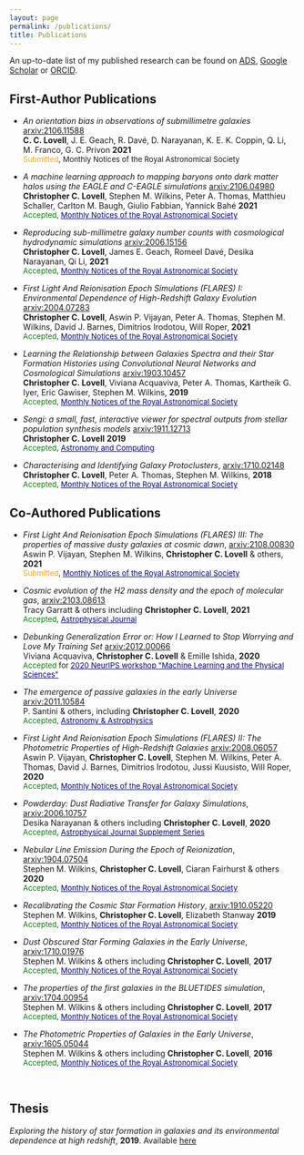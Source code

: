 ```yaml
---
layout: page
permalink: /publications/
title: Publications
---
```


An up-to-date list of my published research can be found on <a href="https://ui.adsabs.harvard.edu/public-libraries/x3_uMCyHTJ2-YisJxQxo_g" target="blank">ADS</a>, <a href="https://scholar.google.co.uk/citations?user=2wlPQ1QAAAAJ&hl=en" target="blank">Google Scholar</a> or <a href="http://orcid.org/0000-0001-7964-5933" target="blank">ORCID</a>.

## First-Author Publications

- *An orientation bias in observations of submillimetre galaxies* <a href="https://arxiv.org/abs/2106.11588">arxiv:2106.11588</a>
<br> **C. C. Lovell**, J. E. Geach, R. Davé, D. Narayanan, K. E. K. Coppin, Q. Li, M. Franco, G. C. Privon **2021**
<br><font size="-1"><span style="color:orange">Submitted</span>, Monthly Notices of the Royal Astronomical Society</font>

- *A machine learning approach to mapping baryons onto dark matter halos using the EAGLE and C-EAGLE simulations* <a href="https://arxiv.org/abs/2106.04980">arxiv:2106.04980</a>
<br> **Christopher C. Lovell**, Stephen M. Wilkins, Peter A. Thomas, Matthieu Schaller, Carlton M. Baugh, Giulio Fabbian, Yannick Bahé **2021**
<br><font size="-1"><span style="color:green">Accepted</span>, <a style="color:darkblue" href="https://academic.oup.com/mnras/advance-article-abstract/doi/10.1093/mnras/stab3221/6425762">Monthly Notices of the Royal Astronomical Society</a></font>

- *Reproducing sub-millimetre galaxy number counts with cosmological hydrodynamic simulations* <a href="https://arxiv.org/abs/2006.15156">arxiv:2006.15156</a>
<br> **Christopher C. Lovell**, James E. Geach, Romeel Davé, Desika Narayanan, Qi Li, **2021**
<br><font size="-1"><span style="color:green">Accepted</span>, <a style="color:darkblue" href="https://academic.oup.com/mnras/advance-article/doi/10.1093/mnras/staa4043/6061388">Monthly Notices of the Royal Astronomical Society</a></font>

- *First Light And Reionisation Epoch Simulations (FLARES) I: Environmental Dependence of High-Redshift Galaxy Evolution* <a href="https://arxiv.org/abs/2004.07283">arxiv:2004.07283</a>
<br> **Christopher C. Lovell**, Aswin P. Vijayan, Peter A. Thomas, Stephen M. Wilkins, David J. Barnes, Dimitrios Irodotou, Will Roper, **2021**
<br><font size="-1"><span style="color:green">Accepted</span>, <a style="color:darkblue" href="https://academic.oup.com/mnras/article/500/2/2127/5942886">Monthly Notices of the Royal Astronomical Society</a></font>

- *Learning the Relationship between Galaxies Spectra and their Star Formation Histories using Convolutional Neural Networks and Cosmological Simulations* <a href="https://arxiv.org/abs/1903.10457">arxiv:1903.10457</a>
<br> **Christopher C. Lovell**, Viviana Acquaviva, Peter A. Thomas, Kartheik G. Iyer, Eric Gawiser, Stephen M. Wilkins, **2019**
<br><font size="-1"><span style="color:green">Accepted</span>, <a style="color:darkblue" href="https://academic.oup.com/mnras/advance-article/doi/10.1093/mnras/stz2851/5586582">Monthly Notices of the Royal Astronomical Society</a></font>

- *Sengi: a small, fast, interactive viewer for spectral outputs from stellar population synthesis models* <a href="https://arxiv.org/abs/1911.12713">arxiv:1911.12713</a>
<br> **Christopher C. Lovell** **2019**
<br><font size="-1"><span style="color:green">Accepted</span>, <a style="color:darkblue" href="https://www.sciencedirect.com/science/article/abs/pii/S2213133720300986">Astronomy and Computing</a></font>

- *Characterising and Identifying Galaxy Protoclusters*, <a href="https://arxiv.org/abs/1710.02148">arxiv:1710.02148</a> <br>**Christopher C. Lovell**, Peter A. Thomas, Stephen M. Wilkins, **2018**  <br><font size="-1"><span style="color:green">Accepted</span>, <a style="color:darkblue" href="https://academic.oup.com/mnras/article/474/4/4612/4693860">Monthly Notices of the Royal Astronomical Society</a></font>

## Co-Authored Publications

- *First Light And Reionisation Epoch Simulations (FLARES) III: The properties of massive dusty galaxies at cosmic dawn*, <a href="https://arxiv.org/abs/2108.00830" target="blank">arxiv:2108.00830</a>  
Aswin P. Vijayan, Stephen M. Wilkins, **Christopher C. Lovell** & others, **2021**
<br><font size="-1"><span style="color:orange">Submitted</span>, <a style="color:darkblue" href="https://arxiv.org/abs/2108.00830">Monthly Notices of the Royal Astronomical Society</a></font>

- *Cosmic evolution of the H2 mass density and the epoch of molecular gas*, <a href="https://arxiv.org/abs/2103.08613" target="blank">arxiv:2103.08613</a>  
Tracy Garratt & others including **Christopher C. Lovell**, **2021**
<br><font size="-1"><span style="color:green">Accepted</span>, <a style="color:darkblue" href="https://iopscience.iop.org/article/10.3847/1538-4357/abec81">Astrophysical Journal</a></font>

- *Debunking Generalization Error or: How I Learned to Stop Worrying and Love My Training Set* <a href="https://arxiv.org/abs/2012.00066">arxiv:2012.00066</a>
<br> Viviana Acquaviva, **Christopher C. Lovell** & Emille Ishida, **2020**
<br><font size="-1"><span style="color:green">Accepted</span> for <a style="color:darkblue" href="https://ml4physicalsciences.github.io/2020/files/NeurIPS_ML4PS_2020_80.pdf">2020 NeurIPS workshop "Machine Learning and the Physical Sciences"</a></font>

- *The emergence of passive galaxies in the early Universe* <a href="https://arxiv.org/abs/2011.10584">arxiv:2011.10584</a>
<br> P. Santini & others, including **Christopher C. Lovell**, **2020**
<br><font size="-1"><span style="color:green">Accepted</span>, <a style="color:darkblue" href="https://www.aanda.org/articles/aa/abs/2021/08/aa39738-20/aa39738-20.html">Astronomy & Astrophysics</a> </font>

- *First Light And Reionisation Epoch Simulations (FLARES) II: The Photometric Properties of High-Redshift Galaxies* <a href="https://arxiv.org/abs/2008.06057">arxiv:2008.06057</a>
<br> Aswin P. Vijayan, **Christopher C. Lovell**, Stephen M. Wilkins, Peter A. Thomas, David J. Barnes, Dimitrios Irodotou, Jussi Kuusisto, Will Roper, **2020**
<br><font size="-1"><span style="color:green">Accepted</span>, <a style="color:darkblue" href="https://academic.oup.com/mnras/advance-article/doi/10.1093/mnras/staa3715/6012841">Monthly Notices of the Royal Astronomical Society</a></font>

- *Powderday: Dust Radiative Transfer for Galaxy Simulations*, <a href="https://arxiv.org/abs/2006.10757" target="blank">arxiv:2006.10757</a>  
Desika Narayanan & others including **Christopher C. Lovell**, **2020**
<br><font size="-1"><span style="color:green">Accepted</span>, <a style="color:darkblue" href="https://iopscience.iop.org/article/10.3847/1538-4365/abc487">Astrophysical Journal Supplement Series</a></font>

- *Nebular Line Emission During the Epoch of Reionization*, <a href="https://arxiv.org/abs/1904.07504" target="blank">arxiv:1904.07504</a> <br>Stephen M. Wilkins, **Christopher C. Lovell**, Ciaran Fairhurst & others **2020** <br><font size="-1"><span style="color:green">Accepted</span>, <a style="color:darkblue" href="https://academic.oup.com/mnras/article-abstract/493/4/6079/5809971?redirectedFrom=fulltext">Monthly Notices of the Royal Astronomical Society</a></font>

- *Recalibrating the Cosmic Star Formation History*, <a href="https://arxiv.org/abs/1910.05220" target="blank">arxiv:1910.05220</a><br>Stephen M. Wilkins, **Christopher C. Lovell**, Elizabeth Stanway **2019** <br><font size="-1"><span style="color:green">Accepted</span>, <a style="color:darkblue" href="https://academic.oup.com/mnras/advance-article/doi/10.1093/mnras/stz2894/5588611">Monthly Notices of the Royal Astronomical Society</a></font>

- *Dust Obscured Star Forming Galaxies in the Early Universe*, <a href="https://arxiv.org/abs/1710.01976" target="blank">arxiv:1710.01976</a> <br>Stephen M. Wilkins & others including **Christopher C. Lovell**, **2017** <br><font size="-1"><span style="color:green">Accepted</span>, <a style="color:darkblue" href="https://academic.oup.com/mnras/article/473/4/5363/4430636">Monthly Notices of the Royal Astronomical Society</a></font>

- *The properties of the first galaxies in the BLUETIDES simulation*, <a href="https://arxiv.org/abs/1704.00954">arxiv:1704.00954</a> <br>Stephen M. Wilkins & others including **Christopher C. Lovell**, **2017** <br><font size="-1"><span style="color:green">Accepted</span>, <a style="color:darkblue" href="https://academic.oup.com/mnras/article/469/3/2517/3786441">Monthly Notices of the Royal Astronomical Society</a></font>

- *The Photometric Properties of Galaxies in the Early Universe*,  <a href="https://arxiv.org/abs/1605.05044">arxiv:1605.05044</a> <br>Stephen M. Wilkins & others including **Christopher C. Lovell**, **2016** <br><font size="-1"><span style="color:green">Accepted</span>, <a style="color:darkblue" href="https://academic.oup.com/mnras/article/460/3/3170/2609428">Monthly Notices of the Royal Astronomical Society</a></font>

<br>

<!-- ## Invited Talks - March 2018, University of California, Santa Cruz  
*Characterising and Identifying Galaxy Protoclusters* -->

## Thesis
*Exploring the history of star formation in galaxies and its environmental dependence at high redshift*, **2019**. Available <a href="http://sro.sussex.ac.uk/id/eprint/87720/">here</a>

